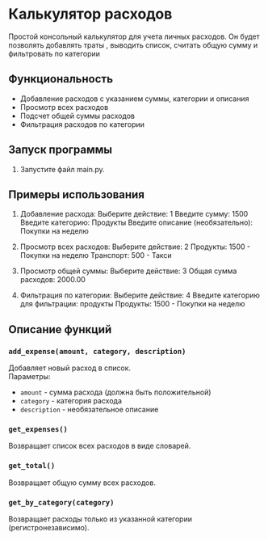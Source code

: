 # Калькулятор расходов

Простой консольный калькулятор для учета личных расходов. Он будет позволять добавлять траты , выводить список, считать общую сумму и фильтровать по категории

## Функциональность

- Добавление расходов с указанием суммы, категории и описания
- Просмотр всех расходов
- Подсчет общей суммы расходов
- Фильтрация расходов по категории

## Запуск программы

1. Запустите файл main.py.

## Примеры использования

1. Добавление расхода:
Выберите действие: 1
Введите сумму: 1500
Введите категорию: Продукты
Введите описание (необязательно): Покупки на неделю

2. Просмотр всех расходов:
Выберите действие: 2
Продукты: 1500 - Покупки на неделю
Транспорт: 500 - Такси

3. Просмотр общей суммы:
Выберите действие: 3
Общая сумма расходов: 2000.00

4. Фильтрация по категории:
Выберите действие: 4
Введите категорию для фильтрации: продукты
Продукты: 1500 - Покупки на неделю

## Описание функций

### `add_expense(amount, category, description)`
Добавляет новый расход в список.  
Параметры:
- `amount` - сумма расхода (должна быть положительной)
- `category` - категория расхода
- `description` - необязательное описание

### `get_expenses()`
Возвращает список всех расходов в виде словарей.

### `get_total()`
Возвращает общую сумму всех расходов.

### `get_by_category(category)`
Возвращает расходы только из указанной категории (регистронезависимо).

